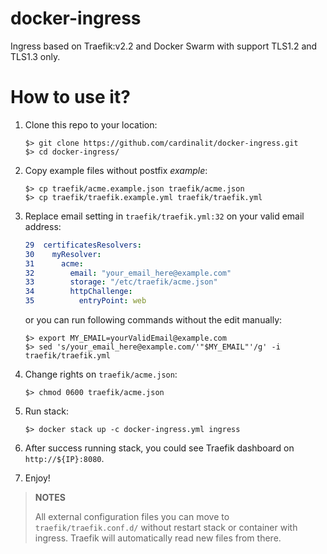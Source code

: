 # docker-ingress
Ingress based on Traefik:v2.2 and Docker Swarm with support TLS1.2 and TLS1.3 only.

# How to use it?

1. Clone this repo to your location:
    ```shell script
    $> git clone https://github.com/cardinalit/docker-ingress.git
    $> cd docker-ingress/
    ```

2. Copy example files without postfix _example_:
    ```shell script
    $> cp traefik/acme.example.json traefik/acme.json
    $> cp traefik/traefik.example.yml traefik/traefik.yml
    ```
   
3. Replace email setting in `traefik/traefik.yml:32` on your valid email address:
    ```yml
    29  certificatesResolvers:
    30    myResolver:
    31      acme:
    32        email: "your_email_here@example.com"
    33        storage: "/etc/traefik/acme.json"
    34        httpChallenge:
    35          entryPoint: web
    ```
    or you can run following commands without the edit manually:  
    ```shell script
    $> export MY_EMAIL=yourValidEmail@example.com 
    $> sed 's/your_email_here@example.com/'"$MY_EMAIL"'/g' -i traefik/traefik.yml
    ```

4. Change rights on `traefik/acme.json`:
    ```shell script
    $> chmod 0600 traefik/acme.json
    ```
   
5. Run stack:
    ```shell script
    $> docker stack up -c docker-ingress.yml ingress
    ```
   
6. After success running stack, you could see Traefik dashboard on `http://${IP}:8080`.
7. Enjoy!

> **NOTES**
>
> All external configuration files you can move to `traefik/traefik.conf.d/` without restart stack or container
> with ingress. Traefik will automatically read new files from there.